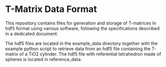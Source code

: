 # T-Matrix Data Format

This repository contains files for generation and storage of T-matrices in hdf5 format using various software, following the specifications described in a dedicated document.  

 
The hdf5 files are located in the example_data directory together with the example python script to retrieve data from an hdf5 file containing the T-matrix of a TiO2 cylinder. The hdf5 file with referential tetrahedron made of spheres is located in reference_data.    
